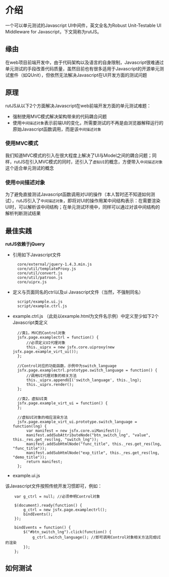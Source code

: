 介绍
====

一个可以单元测试的Javascript UI中间件，英文全名为Robust Unit-Testable UI Middleware for Javascript，下文简称为rutJS。

缘由
----

在web项目前端开发中，由于代码架构以及语言的自身限制，Javascript很难通过单元测试的手段改善代码质量，虽然目前也有很多适用于Javascript的开源单元测试套件（如QUnit），但依然无法解决Javascript在UI开发方面的测试问题

原理
-----
rutJS从以下2个方面解决Javascript在web前端开发方面的单元测试难题：

* 强制使用MVC模式解决架构带来的代码耦合问题
* 使用`中间描述对象`表示前端UI的变化，所需要测试的不再是由浏览器解释运行的原始Javascript函数调用，而是该`中间描述对象`

### 使用MVC模式

我们知道MVC模式的引入在很大程度上解决了UI与Model之间的耦合问题；同样，rutJS在引入MVC模式的同时，还引入了`虚拟UI`的概念，方便带入`中间描述对象`这个适合单元测试的概念

### 使用`中间`描述对象

为了避免直接测试Javascript函数调用对UI的操作（本人暂时还不知道如何测试），rutJS引入了`中间描述对象`，即将对UI的操作用某中间结构表示：在需要渲染UI时，可以解析该中间结构；在单元测试环境中，同样可以通过对该中间结构的解析判断测试结果

最佳实践
--------

**rutJS依赖于jQuery**

* 引用如下Javascript文件

        core/external/jquery-1.4.3.min.js
        core/util/templateProxy.js
        core/util/convert.js
        core/util/patroon.js
        core/uiprx.js

* 定义与页面同名的ctrl以及ui Javascript文件（当然，不强制同名）

        script/example.ui.js
        script/example.ctrl.js
        
* example.ctrl.js （此处以example.html为文件名示例）中定义至少如下2个Javascript类定义

        //类1，MVC的Control对象
        jsfx.page.examplectrl = function() {
            //必须定义UI代理对象
            this._uiprx = new jsfx.core.uiproxy(new jsfx.page.example_virt_ui());
        };

        //Control对应的功能函数，示例中为switch_language
        jsfx.page.examplectrl.prototype.switch_language = function() {
            //调用UI代理对象的相关方法
            this._uiprx.appendUI('switch_language', this._lng);
            this._uiprx.render();
        };
        
        //类2，虚拟UI类
        jsfx.page.example_virt_ui = function() {
        };

        //虚拟UI对象的相应渲染方法
        jsfx.page.example_virt_ui.prototype.switch_language = function(lng) {
            var manifest = new jsfx.core.uiManifest();
            manifest.addSubAttributeNode("btn_switch_lng", "value", this._res.get_res(lng, "switch_lng"));
            manifest.addSubHtmlNode("func_title", this._res.get_res(lng, "func_title"));
            manifest.addSubHtmlNode("exp_title", this._res.get_res(lng, "demo_title"));
            return manifest;
        };
        
* example.ui.js

该Javascript文件按照传统开发习惯即可，例如：

        var g_ctrl = null; //必须申明Control对象

        $(document).ready(function() {
            g_ctrl = new jsfx.page.examplectrl();
            bindEvents();
        });

        bindEvents = function() {
            $("#btn_switch_lng").click(function() {
                g_ctrl.switch_language(); //即可调用Control对象相关方法完成UI的渲染
            });
        };


如何测试
--------
